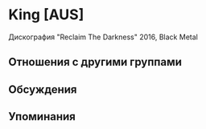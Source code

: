 # King [AUS]

Дискография
"Reclaim The Darkness" 2016, Black Metal

## Отношения с другими группами


## Обсуждения


## Упоминания

